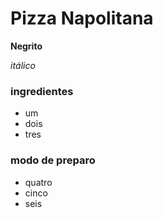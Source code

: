 # Pizza Napolitana

**Negrito**

_itálico_

### ingredientes

- um
- dois
- tres

### modo de preparo

- quatro
- cinco
- seis
